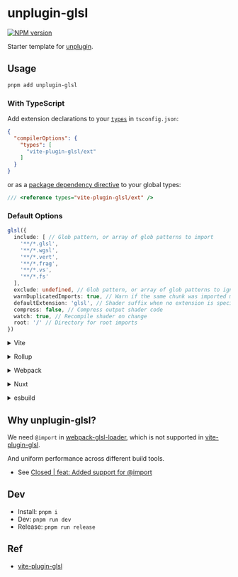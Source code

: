 # unplugin-glsl

[![NPM version](https://img.shields.io/npm/v/unplugin-glsl)](https://www.npmjs.com/package/unplugin-glsl)

Starter template for [unplugin](https://github.com/unjs/unplugin).

## Usage

```bash
pnpm add unplugin-glsl
```

### With TypeScript

Add extension declarations to your [`types`](https://www.typescriptlang.org/tsconfig#types) in `tsconfig.json`:

```json
{
  "compilerOptions": {
    "types": [
      "vite-plugin-glsl/ext"
    ]
  }
}
```

or as a [package dependency directive](https://www.typescriptlang.org/docs/handbook/triple-slash-directives.html#-reference-types-) to your global types:

```ts
/// <reference types="vite-plugin-glsl/ext" />
```

### Default Options

```ts
glsl({
  include: [ // Glob pattern, or array of glob patterns to import
    '**/*.glsl',
    '**/*.wgsl',
    '**/*.vert',
    '**/*.frag',
    '**/*.vs',
    '**/*.fs'
  ],
  exclude: undefined, // Glob pattern, or array of glob patterns to ignore
  warnDuplicatedImports: true, // Warn if the same chunk was imported multiple times
  defaultExtension: 'glsl', // Shader suffix when no extension is specified
  compress: false, // Compress output shader code
  watch: true, // Recompile shader on change
  root: '/' // Directory for root imports
})
```

<details>
<summary>Vite</summary><br>

```ts
// vite.config.ts
import GLSL from 'unplugin-glsl/vite'

export default defineConfig({
  plugins: [
    GLSL({ /* options */ }),
  ],
})
```

Example: [`playground/`](./playground/)

<br></details>

<details>
<summary>Rollup</summary><br>

```ts
// rollup.config.js
import GLSL from 'unplugin-glsl/rollup'

export default {
  plugins: [
    GLSL({ /* options */ }),
  ],
}
```

<br></details>

<details>
<summary>Webpack</summary><br>

```ts
// webpack.config.js
const glsl = require('unplugin-glsl/webpack').default

module.exports = {
  /* ... */
  plugins: [
    glsl({ /* options */ })
  ]
}
```

<br></details>

<details>
<summary>Nuxt</summary><br>

```ts
// nuxt.config.js
export default defineNuxtConfig({
  modules: [
    ['unplugin-glsl/nuxt', { /* options */ }],
  ],
})
```

> This module works for both Nuxt 2 and [Nuxt Vite](https://github.com/nuxt/vite)

<br></details>

<details>
<summary>esbuild</summary><br>

```ts
// esbuild.config.js
import { build } from 'esbuild'
import GLSL from 'unplugin-glsl/esbuild'

build({
  plugins: [GLSL()],
})
```

<br></details>

## Why unplugin-glsl?

We need `@import` in [webpack-glsl-loader](https://www.npmjs.com/package/webpack-glsl-loader#imports), which is not supported in [vite-plugin-glsl](https://github.com/UstymUkhman/vite-plugin-glsl).

And uniform performance across different build tools.

- See [Closed | feat: Added support for @import](https://github.com/UstymUkhman/vite-plugin-glsl/pull/45)

## Dev

- Install: `pnpm i`
- Dev: `pnpm run dev`
- Release: `pnpm run release`

## Ref

- [vite-plugin-glsl](https://github.com/UstymUkhman/vite-plugin-glsl)
